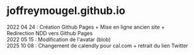 # joffreymougel.github.io

2022 04 24 : Création Github Pages + Mise en ligne ancien site + Redirection NDD vers Github Pages  
2022 05 15 : Modification de l'avatar (blob)  
2025 10 08 : Changement de calendly pour cal.com + retrait du lien Twitter 

